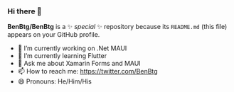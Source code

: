 ### Hi there 👋

**BenBtg/BenBtg** is a ✨ _special_ ✨ repository because its `README.md` (this file) appears on your GitHub profile.

- 🔭 I’m currently working on .Net MAUI
- 🌱 I’m currently learning Flutter
- 💬 Ask me about Xamarin Forms and MAUI
- 📫 How to reach me: https://twitter.com/BenBtg
- 😄 Pronouns: He/Him/His


